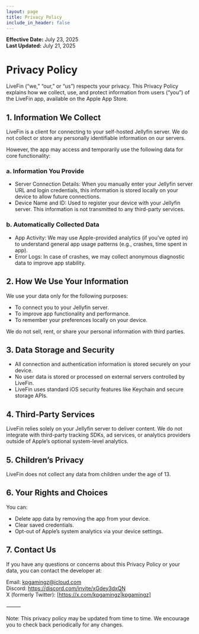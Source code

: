 ```yaml
---
layout: page
title: Privacy Policy
include_in_header: false
---
```


**Effective Date:** July 23, 2025 <br>
**Last Updated:** July 21, 2025

# Privacy Policy

LiveFin (“we,” “our,” or “us”) respects your privacy. This Privacy Policy explains how we collect, use, and protect information from users (“you”) of the LiveFin app, available on the Apple App Store.

## 1. Information We Collect

LiveFin is a client for connecting to your self-hosted Jellyfin server. We do not collect or store any personally identifiable information on our servers.

However, the app may access and temporarily use the following data for core functionality:

### a. Information You Provide
- Server Connection Details: When you manually enter your Jellyfin server URL and login credentials, this information is stored locally on your device to allow future connections.
- Device Name and ID: Used to register your device with your Jellyfin server. This information is not transmitted to any third-party services.

### b. Automatically Collected Data
- App Activity: We may use Apple-provided analytics (if you’ve opted in) to understand general app usage patterns (e.g., crashes, time spent in app).
- Error Logs: In case of crashes, we may collect anonymous diagnostic data to improve app stability.

## 2. How We Use Your Information

We use your data only for the following purposes:
- To connect you to your Jellyfin server.
- To improve app functionality and performance.
- To remember your preferences locally on your device.

We do not sell, rent, or share your personal information with third parties.

## 3. Data Storage and Security
- All connection and authentication information is stored securely on your device.
- No user data is stored or processed on external servers controlled by LiveFin.
- LiveFin uses standard iOS security features like Keychain and secure storage APIs.

## 4. Third-Party Services

LiveFin relies solely on your Jellyfin server to deliver content. We do not integrate with third-party tracking SDKs, ad services, or analytics providers outside of Apple’s optional system-level analytics.

## 5. Children’s Privacy

LiveFin does not collect any data from children under the age of 13. 

## 6. Your Rights and Choices

You can:
- Delete app data by removing the app from your device.
- Clear saved credentials.
- Opt-out of Apple’s system analytics via your device settings.

## 7. Contact Us

If you have any questions or concerns about this Privacy Policy or your data, you can contact the developer at:

Email: kpgamingz@icloud.com <br>
Discord: https://discord.com/invite/xGdey3dxQN <br>
X (formerly Twitter): [https://x.com/kpgamingz|kpgamingz]

⸻

Note: This privacy policy may be updated from time to time. We encourage you to check back periodically for any changes.
